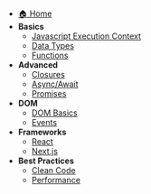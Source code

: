 - [🏠 Home](README.md)
- **Basics**
  - [Javascript Execution Context](__JsExecution.md)
  - [Data Types](basics.md#data-types)
  - [Functions](basics.md#functions)
- **Advanced**
  - [Closures](advanced.md#closures)
  - [Async/Await](advanced.md#async-await)
  - [Promises](advanced.md#promises)
- **DOM**
  - [DOM Basics](dom.md)
  - [Events](dom.md#events)
- **Frameworks**
  - [React](frameworks.md#react)
  - [Next.js](frameworks.md#nextjs)
- **Best Practices**
  - [Clean Code](best-practices.md#clean-code)
  - [Performance](best-practices.md#performance)

